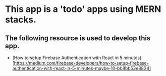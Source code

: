 # This app is a 'todo' apps using MERN stacks.

## The following resource is used to develop this app.

* (How to setup Firebase Authentication with React in 5 minutes)[https://medium.com/firebase-developers/how-to-setup-firebase-authentication-with-react-in-5-minutes-maybe-10-bb8bb53e8834]
